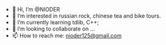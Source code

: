 - 👋 Hi, I’m @NIODER
- 👀 I’m interested in russian rock, chinese tea and bike tours.
- 🌱 I’m currently learning tdlib, C++;
- 💞️ I’m looking to collaborate on ...
- 📫 How to reach me: nioder125@gmail.com

<!---
NIODER/NIODER is a ✨ special ✨ repository because its `README.md` (this file) appears on your GitHub profile.
You can click the Preview link to take a look at your changes.
--->
